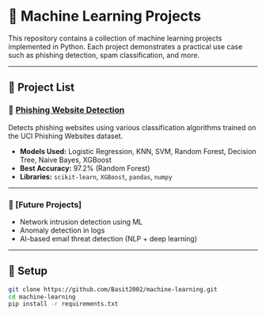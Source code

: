 # 🧠 Machine Learning Projects

This repository contains a collection of machine learning projects implemented in Python. Each project demonstrates a practical use case such as phishing detection, spam classification, and more.

---

## 📂 Project List

### 📌 [Phishing Website Detection](./phishing_detection.ipynb)
Detects phishing websites using various classification algorithms trained on the UCI Phishing Websites dataset.

- **Models Used:** Logistic Regression, KNN, SVM, Random Forest, Decision Tree, Naive Bayes, XGBoost
- **Best Accuracy:** 97.2% (Random Forest)
- **Libraries:** `scikit-learn`, `XGBoost`, `pandas`, `numpy`

---


### 📌 [Future Projects]
- Network intrusion detection using ML
- Anomaly detection in logs
- AI-based email threat detection (NLP + deep learning)

---

## 🔧 Setup

```bash
git clone https://github.com/Basit2002/machine-learning.git
cd machine-learning
pip install -r requirements.txt


